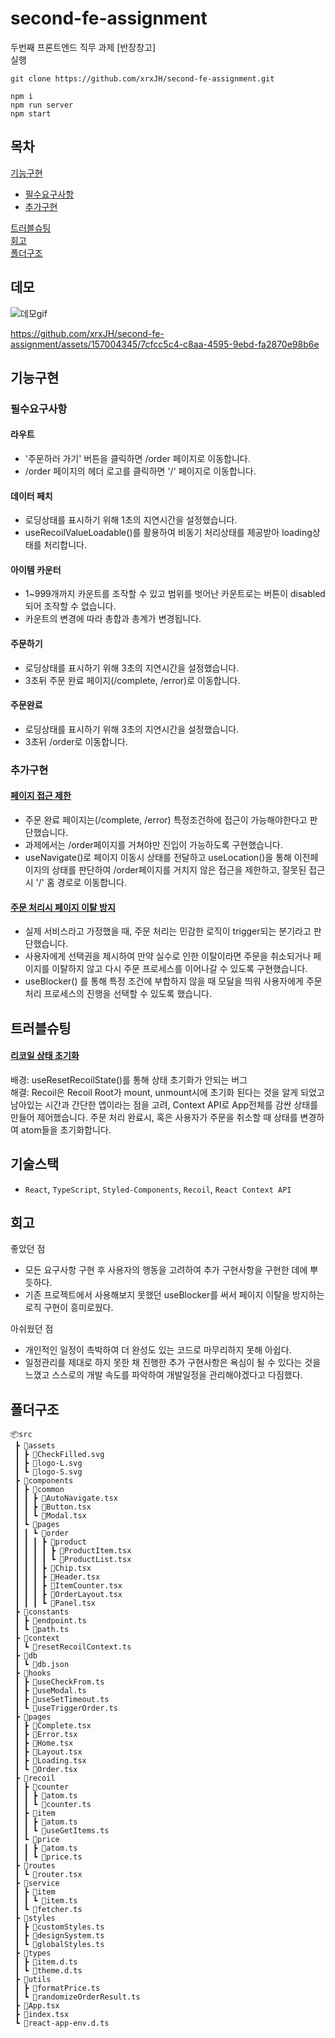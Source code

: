 # second-fe-assignment
두번째 프론트엔드 직무 과제 [반장창고]    
실행
```
git clone https://github.com/xrxJH/second-fe-assignment.git

npm i
npm run server
npm start
```
## 목차
[기능구현](#기능구현)   
  - [필수요구사항](#필수요구사항)
  - [추가구현](#추가구현)
    
[트러블슈팅](#트러블슈팅)   
[회고](#회고)   
[폴더구조](#폴더구조)   

## 데모
![데모gif](https://github.com/xrxJH/second-fe-assignment/assets/157004345/505294f7-90f3-4e05-b0df-bd25dafbcf98)


https://github.com/xrxJH/second-fe-assignment/assets/157004345/7cfcc5c4-c8aa-4595-9ebd-fa2870e98b6e


## 기능구현
### 필수요구사항
#### 라우트
- '주문하러 가기' 버튼을 클릭하면 /order 페이지로 이동합니다.
- /order 페이지의 헤더 로고를 클릭하면 '/' 페이지로 이동합니다.

#### 데이터 페치
- 로딩상태를 표시하기 위해 1초의 지연시간을 설정했습니다.
- useRecoilValueLoadable()를 활용하여 비동기 처리상태를 제공받아 loading상태를 처리합니다.

#### 아이템 카운터
- 1~999개까지 카운트를 조작할 수 있고 범위를 벗어난 카운트로는 버튼이 disabled되어 조작할 수 없습니다.
- 카운트의 변경에 따라 총합과 총계가 변경됩니다.

#### 주문하기
- 로딩상태를 표시하기 위해 3초의 지연시간을 설정했습니다.
- 3초뒤 주문 완료 페이지(/complete, /error)로 이동합니다.

#### 주문완료
- 로딩상태를 표시하기 위해 3초의 지연시간을 설정했습니다.
- 3초뒤 /order로 이동합니다.


### 추가구현
#### [페이지 접근 제한](https://github.com/xrxJH/second-fe-assignment/blob/main/src/hooks/useCheckFrom.ts)
- 주문 완료 페이지는(/complete, /error) 특정조건하에 접근이 가능해야한다고 판단했습니다.
- 과제에서는 /order페이지를 거쳐야만 진입이 가능하도록 구현했습니다.
- useNavigate()로 페이지 이동시 상태를 전달하고 useLocation()을 통해 이전페이지의 상태를 판단하여 /order페이지를 거치지 않은 접근을 제한하고, 잘못된 접근시 '/' 홈 경로로 이동합니다.

#### [주문 처리시 페이지 이탈 방지](https://github.com/xrxJH/second-fe-assignment/blob/main/src/components/pages/order/Panel.tsx#L25)
- 실제 서비스라고 가정했을 때, 주문 처리는 민감한 로직이 trigger되는 분기라고 판단했습니다.
- 사용자에게 선택권을 제시하여 만약 실수로 인한 이탈이라면 주문을 취소되거나 페이지를 이탈하지 않고 다시 주문 프로세스를 이어나갈 수 있도록 구현했습니다.
- useBlocker() 를 통해 특정 조건에 부합하지 않을 때 모달을 띄워 사용자에게 주문 처리 프로세스의 진행을 선택할 수 있도록 했습니다.

## 트러블슈팅
#### [리코일 상태 초기화](https://github.com/xrxJH/second-fe-assignment/blob/main/src/context/resetRecoilContext.ts)
배경: useResetRecoilState()를 통해 상태 초기화가 안되는 버그     
해결: Recoil은 Recoil Root가 mount, unmount시에 초기화 된다는 것을 알게 되었고 남아있는 시간과 간단한 앱이라는 점을 고려, Context API로 App전체를 감싼 상태를 만들어 제어했습니다.
주문 처리 완료시, 혹은 사용자가 주문을 취소할 때 상태를 변경하여 atom들을 초기화합니다. 

## 기술스택
- `React`, `TypeScript`, `Styled-Components`, `Recoil`, `React Context API`


## 회고
좋았던 점
- 모든 요구사항 구현 후 사용자의 행동을 고려하여 추가 구현사항을 구현한 데에 뿌듯하다.
- 기존 프로젝트에서 사용해보지 못했던 useBlocker를 써서 페이지 이탈을 방지하는 로직 구현이 흥미로웠다.

아쉬웠던 점
- 개인적인 일정이 촉박하여 더 완성도 있는 코드로 마무리하지 못해 아쉽다.
- 일정관리를 제대로 하지 못한 채 진행한 추가 구현사항은 욕심이 될 수 있다는 것을 느꼈고 스스로의 개발 속도를 파악하여 개발일정을 관리해야겠다고 다짐했다.


## 폴더구조
```
📦src
 ┣ 📂assets
 ┃ ┣ 📜CheckFilled.svg
 ┃ ┣ 📜logo-L.svg
 ┃ ┗ 📜logo-S.svg
 ┣ 📂components
 ┃ ┣ 📂common
 ┃ ┃ ┣ 📜AutoNavigate.tsx
 ┃ ┃ ┣ 📜Button.tsx
 ┃ ┃ ┗ 📜Modal.tsx
 ┃ ┗ 📂pages
 ┃ ┃ ┗ 📂order
 ┃ ┃ ┃ ┣ 📂product
 ┃ ┃ ┃ ┃ ┣ 📜ProductItem.tsx
 ┃ ┃ ┃ ┃ ┗ 📜ProductList.tsx
 ┃ ┃ ┃ ┣ 📜Chip.tsx
 ┃ ┃ ┃ ┣ 📜Header.tsx
 ┃ ┃ ┃ ┣ 📜ItemCounter.tsx
 ┃ ┃ ┃ ┣ 📜OrderLayout.tsx
 ┃ ┃ ┃ ┗ 📜Panel.tsx
 ┣ 📂constants
 ┃ ┣ 📜endpoint.ts
 ┃ ┗ 📜path.ts
 ┣ 📂context
 ┃ ┗ 📜resetRecoilContext.ts
 ┣ 📂db
 ┃ ┗ 📜db.json
 ┣ 📂hooks
 ┃ ┣ 📜useCheckFrom.ts
 ┃ ┣ 📜useModal.ts
 ┃ ┣ 📜useSetTimeout.ts
 ┃ ┗ 📜useTriggerOrder.ts
 ┣ 📂pages
 ┃ ┣ 📜Complete.tsx
 ┃ ┣ 📜Error.tsx
 ┃ ┣ 📜Home.tsx
 ┃ ┣ 📜Layout.tsx
 ┃ ┣ 📜Loading.tsx
 ┃ ┗ 📜Order.tsx
 ┣ 📂recoil
 ┃ ┣ 📂counter
 ┃ ┃ ┣ 📜atom.ts
 ┃ ┃ ┗ 📜counter.ts
 ┃ ┣ 📂item
 ┃ ┃ ┣ 📜atom.ts
 ┃ ┃ ┗ 📜useGetItems.ts
 ┃ ┗ 📂price
 ┃ ┃ ┣ 📜atom.ts
 ┃ ┃ ┗ 📜price.ts
 ┣ 📂routes
 ┃ ┗ 📜router.tsx
 ┣ 📂service
 ┃ ┣ 📂item
 ┃ ┃ ┗ 📜item.ts
 ┃ ┗ 📜fetcher.ts
 ┣ 📂styles
 ┃ ┣ 📜customStyles.ts
 ┃ ┣ 📜designSystem.ts
 ┃ ┗ 📜globalStyles.ts
 ┣ 📂types
 ┃ ┣ 📜item.d.ts
 ┃ ┗ 📜theme.d.ts
 ┣ 📂utils
 ┃ ┣ 📜formatPrice.ts
 ┃ ┗ 📜randomizeOrderResult.ts
 ┣ 📜App.tsx
 ┣ 📜index.tsx
 ┗ 📜react-app-env.d.ts
```


